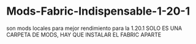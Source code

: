 # Mods-Fabric-Indispensable-1-20-1
son mods locales para mejor rendimiento para la 1.20.1
SOLO ES UNA CARPETA DE MODS, HAY QUE INSTALAR EL FABRIC APARTE
